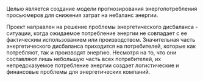 Целью является создание модели прогнозирования энергопотребления просьюмеров для снижения затрат на небаланс энергии.

Проект направлен на решение проблемы энергетического дисбаланса - ситуации, когда ожидаемое потребление энергии не совпадает с ее фактическим использованием или производством. Значительная часть энергетического дисбаланса приходится на потребителей, которые как потребляют, так и производят энергию. Несмотря на то, что они составляют лишь небольшую часть всех потребителей, их непредсказуемое потребление энергии создает логистические и финансовые проблемы для энергетических компаний.